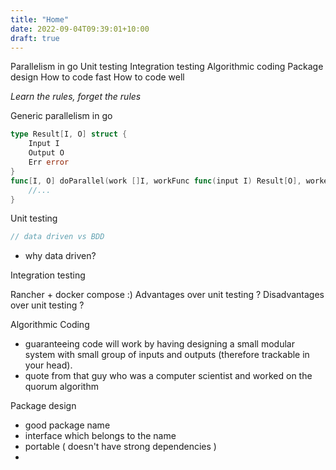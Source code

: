 ```yaml
---
title: "Home"
date: 2022-09-04T09:39:01+10:00
draft: true
---
```


Parallelism in go
Unit testing
Integration testing
Algorithmic coding
Package design
How to code fast
How to code well

*Learn the rules, forget the rules*

Generic parallelism in go

```go
type Result[I, O] struct {
    Input I
    Output O
    Err error
}
func[I, O] doParallel(work []I, workFunc func(input I) Result[O], workers int) []Result[O] {
    //...
}

```

Unit testing

```go
// data driven vs BDD
```
- why data driven?

Integration testing

Rancher + docker compose :)
Advantages over unit testing ?
Disadvantages over unit testing ?

Algorithmic Coding

- guaranteeing code will work by having designing a small modular system with small group of inputs and outputs (therefore trackable in your head).
- quote from that guy who was a computer scientist and worked on the quorum algorithm

Package design

- good package name
- interface which belongs to the name
- portable ( doesn't have strong dependencies )
- 
